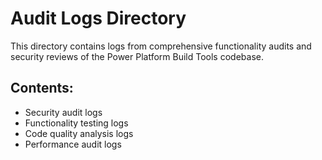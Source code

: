 # Audit Logs Directory

This directory contains logs from comprehensive functionality audits and security reviews of the Power Platform Build Tools codebase.

## Contents:
- Security audit logs
- Functionality testing logs  
- Code quality analysis logs
- Performance audit logs